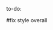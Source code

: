 to-do:


<!-- #make task add button more visible and obvious -->
<!-- #hide timer buttons until a task is typed in -->
<!-- #hide table until a task is typed in -->
<!-- #hide timer buttons after one timer button is clicked -->
<!-- #show extra links while on break, hide after -->
<!-- #fix footer -->
<!-- #nicer table -->
<!-- #make strikethrough for tasks more visible -->
#fix style overall